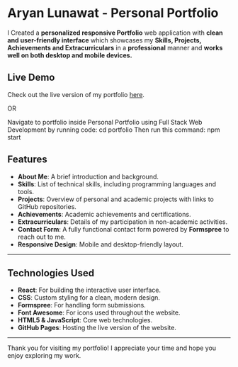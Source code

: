 # Aryan Lunawat - Personal Portfolio

I Created a **personalized responsive Portfolio** web application with **clean and user-friendly interface** which showcases my **Skills, Projects, Achievements and Extracurriculars** in a **professional** manner and **works well on both desktop and mobile devices.**

## Live Demo 
Check out the live version of my portfolio [here](https://aryanlunawat555.github.io/Personal-Portfolio/).

OR 

Navigate to portfolio inside Personal Portfolio using Full Stack Web Development by running code:
cd portfolio 
Then run this command:
npm start 


## Features

- **About Me**: A brief introduction and background.
- **Skills**: List of technical skills, including programming languages and tools.
- **Projects**: Overview of personal and academic projects with links to GitHub repositories.
- **Achievements**: Academic achievements and certifications.
- **Extracurriculars**: Details of my participation in non-academic activities.
- **Contact Form**: A fully functional contact form powered by **Formspree** to reach out to me.
- **Responsive Design**: Mobile and desktop-friendly layout.

---

## Technologies Used

- **React**: For building the interactive user interface.
- **CSS**: Custom styling for a clean, modern design.
- **Formspree**: For handling form submissions.
- **Font Awesome**: For icons used throughout the website.
- **HTML5 & JavaScript**: Core web technologies.
- **GitHub Pages**: Hosting the live version of the website.

---
Thank you for visiting my portfolio! I appreciate your time and hope you enjoy exploring my work.
